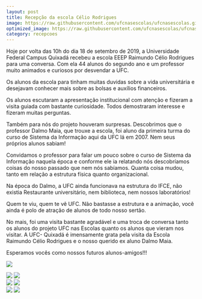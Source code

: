 ```yaml
---
layout: post
title: Recepção da escola Célio Rodrigues
image: https://raw.githubusercontent.com/ufcnasescolas/ufcnasescolas.github.io/master/base/15/__capa.jpg
optimized_image: https://raw.githubusercontent.com/ufcnasescolas/ufcnasescolas.github.io/master/base/.thumb/15/Readme.jpg
category: recepcoes
---
```

<!-- DON'T EDIT THIS FILE, GENERATED BY SCRIPT -->
<!-- DON'T EDIT THIS FILE, GENERATED BY SCRIPT -->
<!-- DON'T EDIT THIS FILE, GENERATED BY SCRIPT -->
<!-- DON'T EDIT THIS FILE, GENERATED BY SCRIPT -->
<!-- DON'T EDIT THIS FILE, GENERATED BY SCRIPT -->


Hoje por volta das 10h do dia 18 de setembro de 2019, a Universidade Federal Campus Quixadá recebeu a escola EEEP Raimundo Célio Rodrigues para uma conversa.  Com ela 44 alunos do segundo ano e um professor  muito animados e curiosos por desvendar a UFC.

Os alunos da escola para tinham muitas duvidas sobre a vida universitária e desejavam conhecer mais sobre as bolsas e auxílios financeiros.

Os alunos escutaram a apresentação institucional com atenção e fizeram a visita guiada com bastante curiosidade. Todos demostraram interesse e fizeram muitas perguntas.

Também para nós do projeto houveram surpresas. Descobrimos que o professor Dalmo Maia, que trouxe a escola, foi aluno da primeira turma do curso de Sistema da Informação aqui da UFC lá em 2007. Nem seus próprios alunos sabiam!

Convidamos o professor para falar um pouco sobre o curso de Sistema da Informação naquela época e conforme ele ia relatando nós descobríamos coisas do nosso passado que nem nós sabíamos. Quanta coisa mudou, tanto em relação a estrutura física quanto organizacional.

Na época do Dalmo, a UFC ainda funcionava na estrutura do IFCE, não existia Restaurante universitário, nem biblioteca, nem nossos laboratórios!

Quem te viu, quem te vê UFC. Não bastasse a estrutura e a animação, você ainda é polo de atração de alunos de todo nosso sertão.

No mais, foi uma visita bastante agradável e uma troca de conversa tanto os alunos do projeto UFC nas Escolas quanto os alunos que vieram nos visitar. A UFC- Quixadá é imensamente grata pela visita da Escola Raimundo Célio Rodrigues e o nosso querido ex aluno Dalmo Maia.

Esperamos vocês como nossos futuros alunos-amigos!!!

![](https://raw.githubusercontent.com/ufcnasescolas/ufcnasescolas.github.io/master/base/15/__img1.jpg)




<div class="row">
  <div class="column">
    <img src="https://raw.githubusercontent.com/ufcnasescolas/ufcnasescolas.github.io/master/base/15/__capa.jpg">
    <img src="https://raw.githubusercontent.com/ufcnasescolas/ufcnasescolas.github.io/master/base/15/__capa.jpg">
  </div>
  <div class="column">
    <img src="https://raw.githubusercontent.com/ufcnasescolas/ufcnasescolas.github.io/master/base/15/__img1.jpg">
    <img src="https://raw.githubusercontent.com/ufcnasescolas/ufcnasescolas.github.io/master/base/15/__img1.jpg">
  </div>
  <div class="column">
    <img src="https://raw.githubusercontent.com/ufcnasescolas/ufcnasescolas.github.io/master/base/15/__img1.jpg">
    <img src="https://raw.githubusercontent.com/ufcnasescolas/ufcnasescolas.github.io/master/base/15/__img1.jpg">
  </div>
</div>

